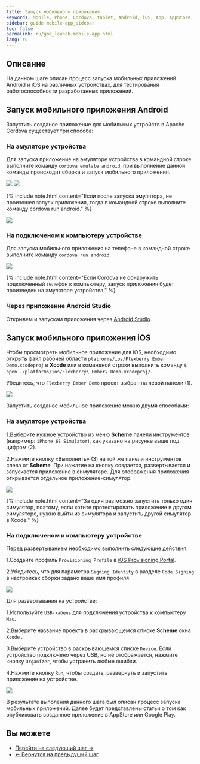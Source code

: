 ```yaml
---
title: Запуск мобильного приложения 
keywords: Mobile, Phone, Cordova, tablet, Android, iOS, App, AppStore, play market
sidebar: guide-mobile-app_sidebar
toc: false
permalink: ru/gma_launch-mobile-app.html
lang: ru
---
```


## Описание

На данном шаге описан процесс запуска мобильных приложений Android и iOS на различных устройствах, для тестирования работоспособности разработанных приложений.

## Запуск мобильного приложения Android

Запустить созданое приложение для мобильных устройств в Apache Cordova существует три способа:

### На эмуляторе устройства

Для запуска приложение на эмуляторе устройства в командной строке выполните команду `cordova emulate android`, при выполнение данной команды происходит сборка и запуск мобильного приложения.

![](/images/pages/guides/mobile-app/cordova-emulate-android.png)
![](/images/pages/guides/mobile-app/cordova-emulate-android1.png)

{% include note.html content="Если после запуска эмулятора, не произошел запуск приложения, тогда в командной строке выполните команду cordova run android." %}

![](/images/pages/guides/mobile-app/cordova-run-mobile-app.png)

### На подключеном к компьютеру устройстве

Для запуска мобильного приложения на телефоне в командной строке выполните команду `cordova run android`.

![](/images/pages/guides/mobile-app/cordova-run-mobile-app2.png)

{% include note.html content="Если Cordova не обнаружить подключенный телефон к компьютеру, запуск приложения будет произведен на эмуляторе устройства." %}

### Через приложение Android Studio 

Открывем и запускам приложения через [Android Studio](https://cordova.apache.org/docs/en/latest/guide/platforms/android/index.html#opening-a-project-in-android-studio).

## Запуск мобильного приложения iOS

Чтобы просмотреть мобильное приложение для iOS, необходимо открыть файл рабочей области `platforms/ios/Flexberry Ember Demo.xcodeproj` в **Xcode** или в командной строки выполнить команду `$ open ./platforms/ios/Flexberry\ Ember\ Demo.xcodeproj/`.

Убедитесь, что `Flexberry Ember Demo` проект выбран на левой панели (1).

![](/images/pages/guides/mobile-app/open-xcode.png)

Запустить созданое мобильное приложение можно двумя способами:

### На эмуляторе устройства

1.Выберите нужное устройство из меню **Scheme** панели инструментов (например: `iPhone 6S Simulator`), как указано на рисунке выше под цифром (2).

2.Нажмите кнопку «Выполнить» (3) на той же панели инструментов слева от **Scheme**. При нажатие на кнопку создается, развертывается и запускается приложение в симуляторе. Для отображения приложения открывается отдельное приложение-симулятор.

![](/images/pages/guides/mobile-app/open-mobeli-app.png)

{% include note.html content="За один раз можно запустить только один симулятор, поэтому, если хотите протестировать приложение в другом симуляторе, нужно выйти из симулятора и запустить другой симулятор в Xcode." %}

### На подключеном к компьютеру устройстве

Перед развертыванием необходимо выполнить следующие действия:

1.Создайте профиль `Provisioning Profile` в [iOS Provisioning Portal](https://developer.apple.com/ios/manage/overview/index.action).

2.Убедитесь, что для параметра `Signing Identity` в разделе `Code Signing` в настройках сборки задано ваше имя профиля.

![](/images/pages/guides/mobile-app/signing-identity.png)

Для развертывания на устройстве:

1.Используйте `USB-кабель` для подключения устройства к компьютеру `Mac`.

2.Выберите название проекта в раскрывающемся списке **Scheme** окна `Xcode` .

3.Выберите устройство в раскрывающемся списке `Device`. Если устройство подключено через USB, но не отображается, нажмите кнопку `Organizer`, чтобы устранить любые ошибки.

4.Нажмите кнопку `Run`, чтобы создать, развернуть и запустить приложение на устройстве.

![](/images/pages/guides/mobile-app/iphone-5s.png)

В результате выполения данного шага был описан процесс запуска мобильных приложений. Далее будет представлены статьи о том как опубликовать созданное приложение в AppStore или Google Play.

## Вы можете

* [Перейти на следующий шаг ->](gma_publish-mobile-app.html)
* [<- Вернутся на предыдущий шаг](gma_build-mobile-app.html)
